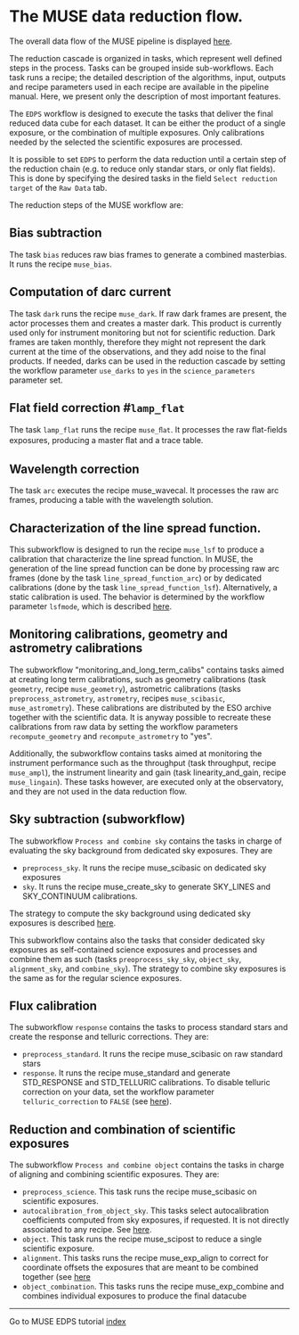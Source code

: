 # The MUSE data reduction flow.

The overall data flow of the MUSE pipeline is displayed [here](figures/muse_cascade.jpg).

The reduction cascade is organized in tasks, which represent well defined steps in the process. Tasks can be grouped
inside sub-workflows.
Each task runs a recipe; the detailed description of the algorithms,
input, outputs and recipe parameters used in each recipe are available
in the pipeline manual. Here, we present only the description of most
important features.

The `EDPS` workflow is designed to execute the tasks that deliver
the final reduced data cube for each dataset. It can be either the product of a single exposure, or the combination of
multiple exposures. Only calibrations needed by the selected the scientific exposures are processed.

It is possible to set `EDPS` to perform the data reduction until a certain step of the reduction chain (e.g. to reduce
only standar stars, or only flat fields).
This is done by specifying the desired tasks in the field `Select reduction target` of the `Raw Data` tab.

The reduction steps of the MUSE workflow are:

##  Bias subtraction

The task `bias` reduces raw bias frames to generate a combined masterbias. It
runs the recipe `muse_bias`.

## Computation of darc current

The task `dark` runs the recipe `muse_dark`. If raw dark frames are
present, the actor processes them and creates a master dark. This product is 
currently used only for instrument monitoring but not for scientific reduction. Dark
frames are taken monthly, therefore they might not represent the dark current at the time of the observations, and they add
noise to the final products. If needed, darks can be used in the reduction cascade by setting
 the workflow parameter `use_darks` to `yes` in the `science_parameters` parameter set.

## Flat field correction #`lamp_flat`

The task `lamp_flat` runs the recipe `muse_ﬂat`. It processes the raw ﬂat-ﬁelds
exposures, producing a master ﬂat and a trace table. 

## Wavelength correction

The task `arc` executes the recipe muse_wavecal. It processes the raw arc frames,
producing a table with the wavelength solution.

## Characterization of the line spread function.

This subworkflow is designed to run the recipe `muse_lsf`
to produce a calibration that characterize the line spread function.
In MUSE, the generation of the line spread function can be done by
processing raw arc frames (done by the task
`line_spread_function_arc`) or by dedicated calibrations (done by the
task `line_spread_function_lsf`). Alternatively, a static calibration
is used. The behavior is determined by the workflow parameter
`lsfmode`, which is described [here](../muse/configure_reduction.md#lsf).

## Monitoring calibrations, geometry and astrometry calibrations


The subworkflow "monitoring_and_long_term_calibs" contains tasks aimed at creating long term calibrations, 
such as geometry calibrations  (task `geometry`,
recipe `muse_geometry`), astrometric calibrations (tasks `preprocess_astrometry`, `astrometry`,
recipes `muse_scibasic`, `muse_astrometry`). These calibrations
are distributed by the ESO archive together with the scientific data. It is anyway possible
to recreate these calibrations from raw data by setting the workflow parameters
`recompute_geometry` and `recompute_astrometry` to "yes".

Additionally, the subworkflow contains tasks aimed at monitoring the instrument performance
such as the throughput (task throughput, recipe `muse_ampl`), the instrument
linearity and gain (task linearity_and_gain, recipe `muse_lingain`). These tasks however, are executed only at the
observatory, and they are not used in the data reduction flow.

## Sky subtraction (subworkflow)

The subworkflow `Process and combine sky` contains the tasks in charge of evaluating the sky background from dedicated sky exposures.
They are

- `preprocess_sky`. It runs the recipe muse_scibasic on dedicated sky exposures
- `sky`. It runs the recipe muse_create_sky to generate SKY_LINES and SKY_CONTINUUM calibrations.

The strategy to compute the sky background using dedicated sky exposures is
described [here](../muse/configure_reduction.md#skysub).

This subworkflow contains also the tasks that consider dedicated sky exposures as self-contained science exposures and
processes and combine them as such
(tasks `preoprocess_sky_sky`, `object_sky`, `alignment_sky`, and `combine_sky`).
The strategy to combine sky exposures is the same as for the regular science exposures.

## Flux calibration

The subworkflow `response` contains the tasks to process standard stars and create the response and telluric corrections. They are:
- `preprocess_standard`. It runs the recipe muse_scibasic on raw standard stars
- `response`. It runs the recipe muse_standard and generate STD_RESPONSE and STD_TELLURIC calibrations. To disable telluric correction
on your data, set the workflow parameter `telluric_correction` to `FALSE` (see [here](../muse/configure_reduction.md#telluric)).



## Reduction and combination of scientific exposures

The subworkflow `Process and combine object` contains the tasks in charge of aligning and combining scientific exposures. They are:

- `preprocess_science`. This task runs the recipe muse_scibasic on scientific exposures.
- `autocalibration_from_object_sky`. This tasks select autocalibration coefficients computed from sky exposures, if
  requested. It is not directly associated to any recipe.
  See [here](../muse/configure_reduction.md#autocalibration).
- `object`. This task runs the recipe muse_scipost to reduce a single scientific exposure.
- `alignment`. This tasks runs the recipe muse_exp_align to correct for coordinate offsets the exposures that are meant
  to be combined together (see [here](../muse/configure_reduction.md#combination)
- `object_combination`. This tasks runs the recipe muse_exp_combine and combines individual exposures to produce the
  final datacube

---
Go to MUSE EDPS tutorial [index](../muse/index)